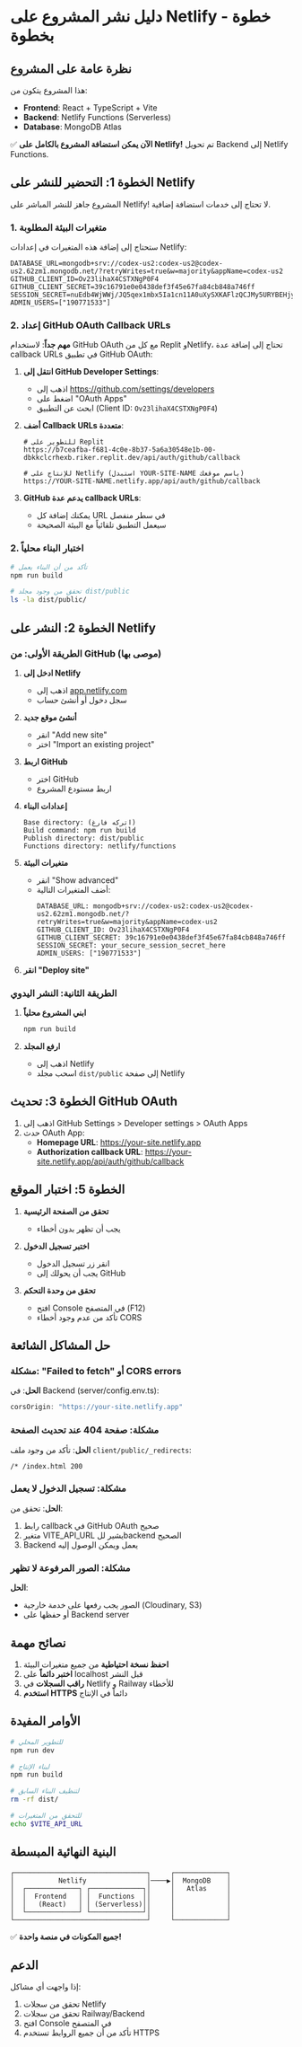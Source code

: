 # دليل نشر المشروع على Netlify - خطوة بخطوة

## نظرة عامة على المشروع

هذا المشروع يتكون من:
- **Frontend**: React + TypeScript + Vite
- **Backend**: Netlify Functions (Serverless)
- **Database**: MongoDB Atlas

✅ **الآن يمكن استضافة المشروع بالكامل على Netlify!** تم تحويل Backend إلى Netlify Functions.

## الخطوة 1: التحضير للنشر على Netlify

المشروع جاهز للنشر المباشر على Netlify! لا تحتاج إلى خدمات استضافة إضافية.

### 1. متغيرات البيئة المطلوبة

ستحتاج إلى إضافة هذه المتغيرات في إعدادات Netlify:

```env
DATABASE_URL=mongodb+srv://codex-us2:codex-us2@codex-us2.62zm1.mongodb.net/?retryWrites=true&w=majority&appName=codex-us2
GITHUB_CLIENT_ID=Ov23lihaX4CSTXNgP0F4
GITHUB_CLIENT_SECRET=39c16791e0e0438def3f45e67fa84cb848a746ff
SESSION_SECRET=nuEdb4WjWWj/JQ5qex1mbx5Ia1cn11A0uXySXKAFlzQCJMy5URYBEHjy8uLGU4/vptQT6E+2gtlYjNevSbM06w==
ADMIN_USERS=["190771533"]
```

### 2. إعداد GitHub OAuth Callback URLs

**مهم جداً**: لاستخدام GitHub OAuth مع كل من Replit وNetlify، تحتاج إلى إضافة عدة callback URLs في تطبيق GitHub OAuth:

1. **انتقل إلى GitHub Developer Settings**:
   - اذهب إلى https://github.com/settings/developers
   - اضغط على "OAuth Apps"
   - ابحث عن التطبيق (Client ID: `Ov23lihaX4CSTXNgP0F4`)

2. **أضف Callback URLs متعددة**:
   ```
   # للتطوير على Replit
   https://b7ceafba-f681-4c0e-8b37-5a6a30548e1b-00-dbkkclcrhexb.riker.replit.dev/api/auth/github/callback
   
   # للإنتاج على Netlify (استبدل YOUR-SITE-NAME باسم موقعك)
   https://YOUR-SITE-NAME.netlify.app/api/auth/github/callback
   ```

3. **GitHub يدعم عدة callback URLs**:
   - يمكنك إضافة كل URL في سطر منفصل
   - سيعمل التطبيق تلقائياً مع البيئة الصحيحة

### 2. اختبار البناء محلياً

```bash
# تأكد من أن البناء يعمل
npm run build

# تحقق من وجود مجلد dist/public
ls -la dist/public/
```

## الخطوة 2: النشر على Netlify

### الطريقة الأولى: من GitHub (موصى بها)

1. **ادخل إلى Netlify**
   - اذهب إلى [app.netlify.com](https://app.netlify.com)
   - سجل دخول أو أنشئ حساب

2. **أنشئ موقع جديد**
   - انقر "Add new site"
   - اختر "Import an existing project"

3. **اربط GitHub**
   - اختر GitHub
   - اربط مستودع المشروع

4. **إعدادات البناء**
   ```
   Base directory: (اتركه فارغ)
   Build command: npm run build
   Publish directory: dist/public
   Functions directory: netlify/functions
   ```

5. **متغيرات البيئة**
   - انقر "Show advanced"
   - أضف المتغيرات التالية:
     ```
     DATABASE_URL: mongodb+srv://codex-us2:codex-us2@codex-us2.62zm1.mongodb.net/?retryWrites=true&w=majority&appName=codex-us2
     GITHUB_CLIENT_ID: Ov23lihaX4CSTXNgP0F4
     GITHUB_CLIENT_SECRET: 39c16791e0e0438def3f45e67fa84cb848a746ff
     SESSION_SECRET: your_secure_session_secret_here
     ADMIN_USERS: ["190771533"]
     ```

6. **انقر "Deploy site"**

### الطريقة الثانية: النشر اليدوي

1. **ابني المشروع محلياً**
   ```bash
   npm run build
   ```

2. **ارفع المجلد**
   - اذهب إلى Netlify
   - اسحب مجلد `dist/public` إلى صفحة Netlify

## الخطوة 3: تحديث GitHub OAuth

1. اذهب إلى GitHub Settings > Developer settings > OAuth Apps
2. حدث OAuth App:
   - **Homepage URL**: https://your-site.netlify.app
   - **Authorization callback URL**: https://your-site.netlify.app/api/auth/github/callback

## الخطوة 5: اختبار الموقع

1. **تحقق من الصفحة الرئيسية**
   - يجب أن تظهر بدون أخطاء

2. **اختبر تسجيل الدخول**
   - انقر زر تسجيل الدخول
   - يجب أن يحولك إلى GitHub

3. **تحقق من وحدة التحكم**
   - افتح Console في المتصفح (F12)
   - تأكد من عدم وجود أخطاء CORS

## حل المشاكل الشائعة

### مشكلة: "Failed to fetch" أو CORS errors

**الحل**: في Backend (server/config.env.ts):
```javascript
corsOrigin: "https://your-site.netlify.app"
```

### مشكلة: صفحة 404 عند تحديث الصفحة

**الحل**: تأكد من وجود ملف `client/public/_redirects`:
```
/* /index.html 200
```

### مشكلة: تسجيل الدخول لا يعمل

**الحل**: تحقق من:
1. رابط callback في GitHub OAuth صحيح
2. متغير VITE_API_URL يشير للbackend الصحيح
3. Backend يعمل ويمكن الوصول إليه

### مشكلة: الصور المرفوعة لا تظهر

**الحل**: 
- الصور يجب رفعها على خدمة خارجية (Cloudinary, S3)
- أو حفظها على Backend server

## نصائح مهمة

1. **احفظ نسخة احتياطية** من جميع متغيرات البيئة
2. **اختبر دائماً** على localhost قبل النشر
3. **راقب السجلات** في Netlify و Railway للأخطاء
4. **استخدم HTTPS** دائماً في الإنتاج

## الأوامر المفيدة

```bash
# للتطوير المحلي
npm run dev

# لبناء الإنتاج
npm run build

# لتنظيف البناء السابق
rm -rf dist/

# للتحقق من المتغيرات
echo $VITE_API_URL
```

## البنية النهائية المبسطة

```
┌─────────────────────────────────┐     ┌─────────────┐
│           Netlify               │────▶│  MongoDB    │
│  ┌─────────────┐ ┌─────────────┐│     │   Atlas     │
│  │  Frontend   │ │  Functions  ││     │             │
│  │   (React)   │ │ (Serverless)││     │             │
│  └─────────────┘ └─────────────┘│     │             │
└─────────────────────────────────┘     └─────────────┘
```

✅ **جميع المكونات في منصة واحدة!**

## الدعم

إذا واجهت أي مشاكل:
1. تحقق من سجلات Netlify
2. تحقق من سجلات Railway/Backend
3. افتح Console في المتصفح
4. تأكد من أن جميع الروابط تستخدم HTTPS